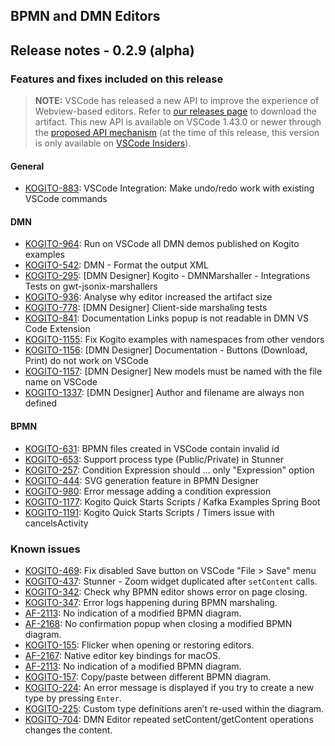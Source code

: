 BPMN and DMN Editors
--

## Release notes - 0.2.9 (alpha)

### Features and fixes included on this release

> **NOTE:** VSCode has released a new API to improve the experience of Webview-based editors. Refer to [our releases page](https://github.com/kiegroup/kogito-tooling/releases) to download the artifact.
This new API is available on VSCode 1.43.0 or newer through the [proposed API mechanism](https://code.visualstudio.com/api/advanced-topics/using-proposed-api) (at the time of this release, this version is only available on [VSCode Insiders](https://code.visualstudio.com/insiders/)). 

#### General
- [KOGITO-883](https://issues.redhat.com/browse/KOGITO-883): VSCode Integration: Make undo/redo work with existing VSCode commands

#### DMN
- [KOGITO-964](https://issues.redhat.com/browse/KOGITO-964): Run on VSCode all DMN demos published on Kogito examples
- [KOGITO-542](https://issues.redhat.com/browse/KOGITO-542): DMN - Format the output XML
- [KOGITO-295](https://issues.redhat.com/browse/KOGITO-295): [DMN Designer] Kogito - DMNMarshaller - Integrations Tests on gwt-jsonix-marshallers
- [KOGITO-936](https://issues.redhat.com/browse/KOGITO-936): Analyse why editor increased the artifact size
- [KOGITO-778](https://issues.redhat.com/browse/KOGITO-778): [DMN Designer] Client-side marshaling tests
- [KOGITO-841](https://issues.redhat.com/browse/KOGITO-841): Documentation Links popup is not readable in DMN VS Code Extension
- [KOGITO-1155](https://issues.redhat.com/browse/KOGITO-1155): Fix Kogito examples with namespaces from other vendors
- [KOGITO-1156](https://issues.redhat.com/browse/KOGITO-1156): [DMN Designer] Documentation - Buttons (Download, Print) do not work on VSCode
- [KOGITO-1157](https://issues.redhat.com/browse/KOGITO-1157): [DMN Designer] New models must be named with the file name on VSCode
- [KOGITO-1337](https://issues.redhat.com/browse/KOGITO-1337): [DMN Designer] Author and filename are always non defined

#### BPMN
- [KOGITO-631](https://issues.redhat.com/browse/KOGITO-631): BPMN files created in VSCode contain invalid id
- [KOGITO-653](https://issues.redhat.com/browse/KOGITO-653): Support process type (Public/Private) in Stunner
- [KOGITO-257](https://issues.redhat.com/browse/KOGITO-257): Condition Expression should … only "Expression" option
- [KOGITO-444](https://issues.redhat.com/browse/KOGITO-444): SVG generation feature in BPMN Designer
- [KOGITO-980](https://issues.redhat.com/browse/KOGITO-980): Error message adding a condition expression
- [KOGITO-1177](https://issues.redhat.com/browse/KOGITO-1177): Kogito Quick Starts Scripts / Kafka Examples Spring Boot
- [KOGITO-1191](https://issues.redhat.com/browse/KOGITO-1191): Kogito Quick Starts Scripts / Timers issue with cancelsActivity 

### Known issues
- [KOGITO-469](https://issues.jboss.org/browse/KOGITO-469): Fix disabled Save button on VSCode "File > Save" menu
- [KOGITO-437](https://issues.jboss.org/browse/KOGITO-437): Stunner - Zoom widget duplicated after `setContent` calls.
- [KOGITO-342](https://issues.jboss.org/browse/KOGITO-342): Check why BPMN editor shows error on page closing.
- [KOGITO-347](https://issues.jboss.org/browse/KOGITO-347): Error logs happening during BPMN marshaling.
- [AF-2113](https://issues.jboss.org/browse/AF-2113): No indication of a modified BPMN diagram. 
- [AF-2168](https://issues.jboss.org/browse/AF-2168): No confirmation popup when closing a modified BPMN diagram.
- [KOGITO-155](https://issues.jboss.org/browse/KOGITO-155): Flicker when opening or restoring editors. 
- [AF-2167](https://issues.jboss.org/browse/AF-2167): Native editor key bindings for macOS. 
- [AF-2113](https://issues.jboss.org/browse/AF-2113): No indication of a modified BPMN diagram. 
- [KOGITO-157](https://issues.jboss.org/browse/KOGITO-157): Copy/paste between different BPMN diagram. 
- [KOGITO-224](https://issues.jboss.org/browse/KOGITO-224): An error message is displayed if you try to create a new type by pressing `Enter`. 
- [KOGITO-225](https://issues.jboss.org/browse/KOGITO-225): Custom type definitions aren’t re-used within the diagram.   
- [KOGITO-704](https://issues.redhat.com/browse/KOGITO-704): DMN Editor repeated setContent/getContent operations changes the content.